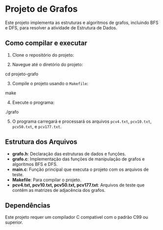 # Projeto de Grafos

Este projeto implementa as estruturas e algoritmos de grafos, incluindo BFS e DFS, para resolver a atividade de Estrutura de Dados. 

## Como compilar e executar

1. Clone o repositório do projeto:


2. Navegue até o diretório do projeto:

cd projeto-grafo


3. Compile o projeto usando o `Makefile`:

make


4. Execute o programa:

./grafo


5. O programa carregará e processará os arquivos `pcv4.txt`, `pcv10.txt`, `pcv50.txt`, e `pcv177.txt`.

## Estrutura dos Arquivos

- **grafo.h**: Declaração das estruturas de dados e funções.
- **grafo.c**: Implementação das funções de manipulação de grafos e algoritmos BFS e DFS.
- **main.c**: Função principal que executa o projeto com os arquivos de teste.
- **Makefile**: Para compilar o projeto.
- **pcv4.txt, pcv10.txt, pcv50.txt, pcv177.txt**: Arquivos de teste que contêm as matrizes de adjacência dos grafos.

## Dependências

Este projeto requer um compilador C compatível com o padrão C99 ou superior.
